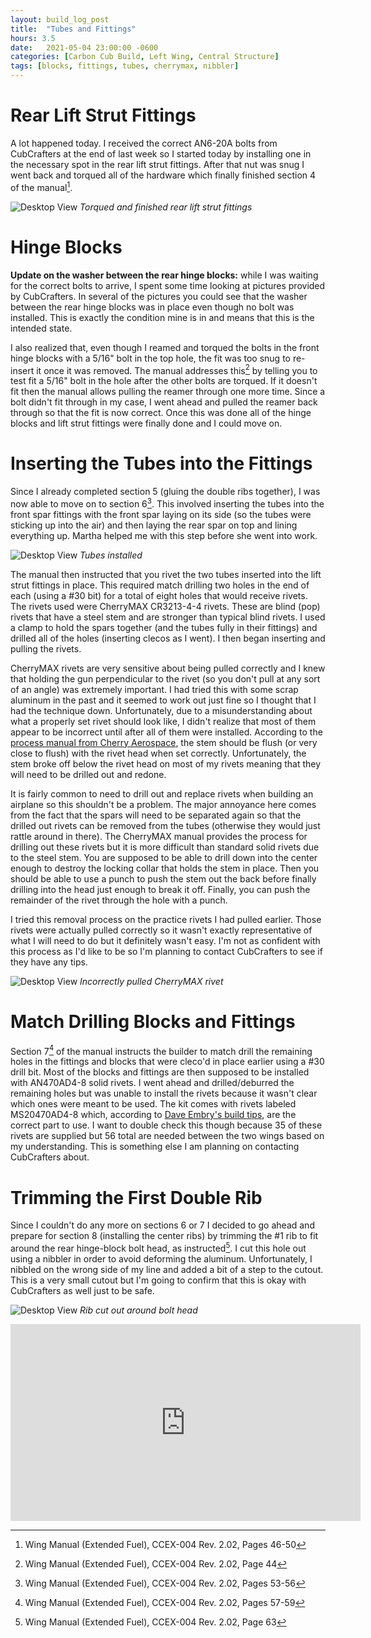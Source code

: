 ```yaml
---
layout: build_log_post
title:  "Tubes and Fittings"
hours: 3.5
date:   2021-05-04 23:00:00 -0600
categories: [Carbon Cub Build, Left Wing, Central Structure]
tags: [blocks, fittings, tubes, cherrymax, nibbler]
---
```

# Rear Lift Strut Fittings

A lot happened today. I received the correct AN6-20A bolts from CubCrafters at the end of last week so I started today by installing one in the necessary spot in the rear lift strut fittings. After that nut was snug I went back and torqued all of the hardware which finally finished section 4 of the manual[^section-4-ref].

![Desktop View](/assets/img/posts/2021-05-04-tubes-and-fittings/finished_rear_lift_strut_fittings.png)
_Torqued and finished rear lift strut fittings_

# Hinge Blocks

**Update on the washer between the rear hinge blocks:** while I was waiting for the correct bolts to arrive, I spent some time looking at pictures provided by CubCrafters. In several of the pictures you could see that the washer between the rear hinge blocks was in place even though no bolt was installed. This is exactly the condition mine is in and means that this is the intended state. 

I also realized that, even though I reamed and torqued the bolts in the front hinge blocks with a 5/16" bolt in the top hole, the fit was too snug to re-insert it once it was removed. The manual addresses this[^section-3-ref] by telling you to test fit a 5/16" bolt in the hole after the other bolts are torqued. If it doesn't fit then the manual allows pulling the reamer through one more time. Since a bolt didn't fit through in my case, I went ahead and pulled the reamer back through so that the fit is now correct. Once this was done all of the hinge blocks and lift strut fittings were finally done and I could move on.

# Inserting the Tubes into the Fittings

Since I already completed section 5 (gluing the double ribs together), I was now able to move on to section 6[^section-6-ref]. This involved inserting the tubes into the front spar fittings with the front spar laying on its side (so the tubes were sticking up into the air) and then laying the rear spar on top and lining everything up. Martha helped me with this step before she went into work.

![Desktop View](/assets/img/posts/2021-05-04-tubes-and-fittings/tubes_installed.png)
_Tubes installed_

The manual then instructed that you rivet the two tubes inserted into the lift strut fittings in place. This required match drilling two holes in the end of each (using a #30 bit) for a total of eight holes that would receive rivets. The rivets used were CherryMAX CR3213-4-4 rivets. These are blind (pop) rivets that have a steel stem and are stronger than typical blind rivets. I used a clamp to hold the spars together (and the tubes fully in their fittings) and drilled all of the holes (inserting clecos as I went). I then began inserting and pulling the rivets.

CherryMAX rivets are very sensitive about being pulled correctly and I knew that holding the gun perpendicular to the rivet (so you don't pull at any sort of an angle) was extremely important. I had tried this with some scrap aluminum in the past and it seemed to work out just fine so I thought that I had the technique down. Unfortunately, due to a misunderstanding about what a properly set rivet should look like, I didn't realize that most of them appear to be incorrect until after all of them were installed. According to the [process manual from Cherry Aerospace](https://www.cherryaerospace.com/docs/catalogs/CA-1015.pdf), the stem should be flush (or very close to flush) with the rivet head when set correctly. Unfortunately, the stem broke off below the rivet head on most of my rivets meaning that they will need to be drilled out and redone.

It is fairly common to need to drill out and replace rivets when building an airplane so this shouldn't be a problem. The major annoyance here comes from the fact that the spars will need to be separated again so that the drilled out rivets can be removed from the tubes (otherwise they would just rattle around in there). The CherryMAX manual provides the process for drilling out these rivets but it is more difficult than standard solid rivets due to the steel stem. You are supposed to be able to drill down into the center enough to destroy the locking collar that holds the stem in place. Then you should be able to use a punch to push the stem out the back before finally drilling into the head just enough to break it off. Finally, you can push the remainder of the rivet through the hole with a punch.

I tried this removal process on the practice rivets I had pulled earlier. Those rivets were actually pulled correctly so it wasn't exactly representative of what I will need to do but it definitely wasn't easy. I'm not as confident with this process as I'd like to be so I'm planning to contact CubCrafters to see if they have any tips.

![Desktop View](/assets/img/posts/2021-05-04-tubes-and-fittings/incorrect_cherrymax.png)
_Incorrectly pulled CherryMAX rivet_

# Match Drilling Blocks and Fittings

Section 7[^section-7-ref] of the manual instructs the builder to match drill the remaining holes in the fittings and blocks that were cleco'd in place earlier using a #30 drill bit. Most of the blocks and fittings are then supposed to be installed with AN470AD4-8 solid rivets. I went ahead and drilled/deburred the remaining holes but was unable to install the rivets because it wasn't clear which ones were meant to be used. The kit comes with rivets labeled MS20470AD4-8 which, according to [Dave Embry's build tips](http://forum.cubcrafters.com/showthread.php/3266-Building-the-EX3-Tips-amp-Hints/page19?highlight=AN470AD4-8), are the correct part to use. I want to double check this though because 35 of these rivets are supplied but 56 total are needed between the two wings based on my understanding. This is something else I am planning on contacting CubCrafters about.

# Trimming the First Double Rib

Since I couldn't do any more on sections 6 or 7 I decided to go ahead and prepare for section 8 (installing the center ribs) by trimming the #1 rib to fit around the rear hinge-block bolt head, as instructed[^section-8-ref]. I cut this hole out using a nibbler in order to avoid deforming the aluminum. Unfortunately, I nibbled on the wrong side of my line and added a bit of a step to the cutout. This is a very small cutout but I'm going to confirm that this is okay with CubCrafters as well just to be safe.

![Desktop View](/assets/img/posts/2021-05-04-tubes-and-fittings/rib_around_bolt_head.png)
_Rib cut out around bolt head_

<iframe width="560" height="315" src="https://www.youtube.com/embed/eryXWZ1M9w0" title="YouTube video player" frameborder="0" allow="accelerometer; autoplay; clipboard-write; encrypted-media; gyroscope; picture-in-picture" allowfullscreen></iframe>

[^section-3-ref]: Wing Manual (Extended Fuel), CCEX-004 Rev. 2.02, Page 44
[^section-4-ref]: Wing Manual (Extended Fuel), CCEX-004 Rev. 2.02, Pages 46-50
[^section-6-ref]: Wing Manual (Extended Fuel), CCEX-004 Rev. 2.02, Pages 53-56
[^section-7-ref]: Wing Manual (Extended Fuel), CCEX-004 Rev. 2.02, Pages 57-59
[^section-8-ref]: Wing Manual (Extended Fuel), CCEX-004 Rev. 2.02, Page 63